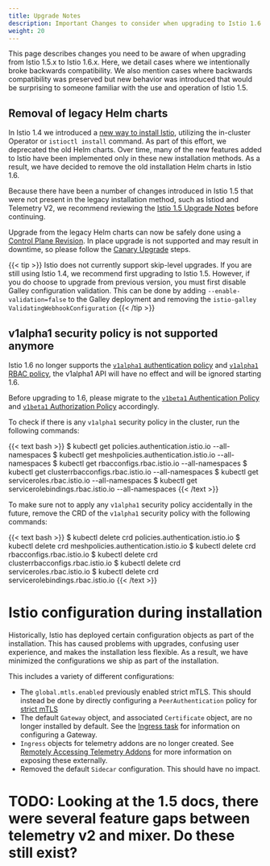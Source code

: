 ```yaml
---
title: Upgrade Notes
description: Important Changes to consider when upgrading to Istio 1.6.
weight: 20
---
```


This page describes changes you need to be aware of when upgrading from Istio
1.5.x to Istio 1.6.x. Here, we detail cases where we intentionally broke backwards
compatibility. We also mention cases where backwards compatibility was preserved
but new behavior was introduced that would be surprising to someone familiar with
the use and operation of Istio 1.5.

## Removal of legacy Helm charts

In Istio 1.4 we introduced a [new way to install Istio](/blog/2019/introducing-istio-operator/), utilizing the in-cluster Operator or `istioctl install` command. As part of this effort, we deprecated the old Helm charts. Over time, many of the new features added to Istio have been implemented only in these new installation methods. As a result, we have decided to remove the old installation Helm charts in Istio 1.6.

Because there have been a number of changes introduced in Istio 1.5 that were not present in the legacy installation method, such as Istiod and Telemetry V2, we recommend reviewing the [Istio 1.5 Upgrade Notes](/news/releases/1.5.x/announcing-1.5/upgrade-notes/#control-plane-restructuring) before continuing.

Upgrade from the legacy Helm charts can now be safely done using a [Control Plane Revision](/blog/2020/multiple-control-planes/). In place upgrade is not supported and may result in downtime, so please follow the [Canary Upgrade](/docs/setup/upgrade/#canary-upgrades) steps.

{{< tip >}}
Istio does not currently support skip-level upgrades. If you are still using Istio 1.4, we recommend first upgrading to Istio 1.5. However, if you do choose to upgrade from previous version, you must first disable Galley configuration validation. This can be done by adding `--enable-validation=false` to the Galley deployment and removing the `istio-galley` `ValidatingWebhookConfiguration`
{{< /tip >}}

## v1alpha1 security policy is not supported anymore

Istio 1.6 no longer supports the [`v1alpha1` authentication policy](https://archive.istio.io/v1.4/docs/reference/config/security/istio.authentication.v1alpha1/) and [`v1alpha1` RBAC policy](https://archive.istio.io/v1.4/docs/reference/config/security/istio.rbac.v1alpha1/), the v1alpha1 API will have no effect and will be ignored starting 1.6.

Before upgrading to 1.6, please migrate to the [`v1beta1` Authentication Policy](/docs/reference/config/security/istio.authentication.v1alpha1/) and [`v1beta1` Authorization Policy](/docs/reference/config/security/authorization-policy/) accordingly.

To check if there is any `v1alpha1` security policy in the cluster, run the following commands:

{{< text bash >}}
$ kubectl get policies.authentication.istio.io --all-namespaces
$ kubectl get meshpolicies.authentication.istio.io --all-namespaces
$ kubectl get rbacconfigs.rbac.istio.io --all-namespaces
$ kubectl get clusterrbacconfigs.rbac.istio.io --all-namespaces
$ kubectl get serviceroles.rbac.istio.io --all-namespaces
$ kubectl get servicerolebindings.rbac.istio.io --all-namespaces
{{< /text >}}

To make sure not to apply any `v1alpha1` security policy accidentally in the future, remove the CRD of the `v1alpha1` security policy with the following commands:

{{< text bash >}}
$ kubectl delete crd policies.authentication.istio.io
$ kubectl delete crd meshpolicies.authentication.istio.io
$ kubectl delete crd rbacconfigs.rbac.istio.io
$ kubectl delete crd clusterrbacconfigs.rbac.istio.io
$ kubectl delete crd serviceroles.rbac.istio.io
$ kubectl delete crd servicerolebindings.rbac.istio.io
{{< /text >}}

# Istio configuration during installation

Historically, Istio has deployed certain configuration objects as part of the installation. This has caused problems with upgrades, confusing user experience, and makes the installation less flexible. As a result, we have minimized the configurations we ship as part of the installation.

This includes a variety of different configurations:
* The `global.mtls.enabled` previously enabled strict mTLS. This should instead be done by directly configuring a `PeerAuthentication` policy for [strict mTLS](/docs/tasks/security/authentication/authn-policy/#globally-enabling-istio-mutual-tls-in-strict-mode)
* The default `Gateway` object, and associated `Certificate` object, are no longer installed by default. See the [Ingress task](/docs/tasks/traffic-management/ingress/) for information on configuring a Gateway.
* `Ingress` objects for telemetry addons are no longer created. See [Remotely Accessing Telemetry Addons](/docs/tasks/observability/gateways/) for more information on exposing these externally.
* Removed the default `Sidecar` configuration. This should have no impact.

# TODO: Looking at the 1.5 docs, there were several feature gaps between telemetry v2 and mixer. Do these still exist?
